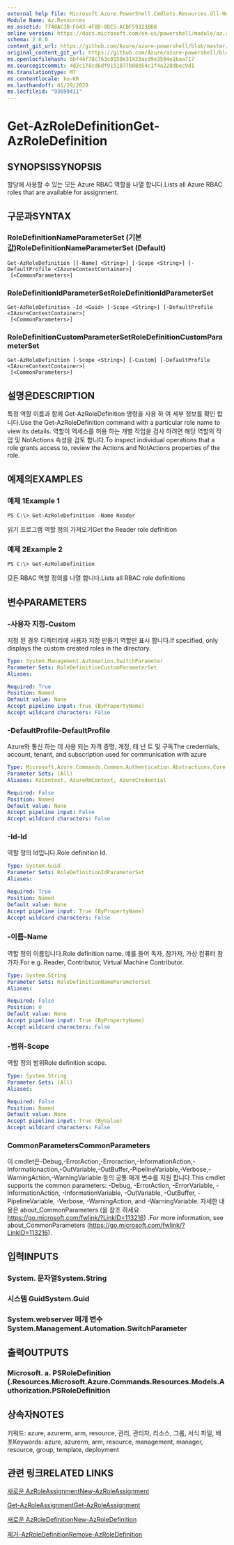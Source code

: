 ```yaml
---
external help file: Microsoft.Azure.PowerShell.Cmdlets.Resources.dll-Help.xml
Module Name: Az.Resources
ms.assetid: 7740AC3B-F643-4F8D-8DC5-ACBF59323BD8
online version: https://docs.microsoft.com/en-us/powershell/module/az.resources/get-azroledefinition
schema: 2.0.0
content_git_url: https://github.com/Azure/azure-powershell/blob/master/src/Resources/Resources/help/Get-AzRoleDefinition.md
original_content_git_url: https://github.com/Azure/azure-powershell/blob/master/src/Resources/Resources/help/Get-AzRoleDefinition.md
ms.openlocfilehash: 6bf44f78c763c0150e31423acd9e3594e1baa717
ms.sourcegitcommit: 4d2c178cd6df9151877b08d54c1f4a228dbec9d1
ms.translationtype: MT
ms.contentlocale: ko-KR
ms.lasthandoff: 01/29/2020
ms.locfileid: "93699411"
---
```

# <span data-ttu-id="dbe5d-101">Get-AzRoleDefinition</span><span class="sxs-lookup"><span data-stu-id="dbe5d-101">Get-AzRoleDefinition</span></span>

## <span data-ttu-id="dbe5d-102">SYNOPSIS</span><span class="sxs-lookup"><span data-stu-id="dbe5d-102">SYNOPSIS</span></span>
<span data-ttu-id="dbe5d-103">할당에 사용할 수 있는 모든 Azure RBAC 역할을 나열 합니다.</span><span class="sxs-lookup"><span data-stu-id="dbe5d-103">Lists all Azure RBAC roles that are available for assignment.</span></span>

## <span data-ttu-id="dbe5d-104">구문과</span><span class="sxs-lookup"><span data-stu-id="dbe5d-104">SYNTAX</span></span>

### <span data-ttu-id="dbe5d-105">RoleDefinitionNameParameterSet (기본값)</span><span class="sxs-lookup"><span data-stu-id="dbe5d-105">RoleDefinitionNameParameterSet (Default)</span></span>
```
Get-AzRoleDefinition [[-Name] <String>] [-Scope <String>] [-DefaultProfile <IAzureContextContainer>]
 [<CommonParameters>]
```

### <span data-ttu-id="dbe5d-106">RoleDefinitionIdParameterSet</span><span class="sxs-lookup"><span data-stu-id="dbe5d-106">RoleDefinitionIdParameterSet</span></span>
```
Get-AzRoleDefinition -Id <Guid> [-Scope <String>] [-DefaultProfile <IAzureContextContainer>]
 [<CommonParameters>]
```

### <span data-ttu-id="dbe5d-107">RoleDefinitionCustomParameterSet</span><span class="sxs-lookup"><span data-stu-id="dbe5d-107">RoleDefinitionCustomParameterSet</span></span>
```
Get-AzRoleDefinition [-Scope <String>] [-Custom] [-DefaultProfile <IAzureContextContainer>]
 [<CommonParameters>]
```

## <span data-ttu-id="dbe5d-108">설명은</span><span class="sxs-lookup"><span data-stu-id="dbe5d-108">DESCRIPTION</span></span>
<span data-ttu-id="dbe5d-109">특정 역할 이름과 함께 Get-AzRoleDefinition 명령을 사용 하 여 세부 정보를 확인 합니다.</span><span class="sxs-lookup"><span data-stu-id="dbe5d-109">Use the Get-AzRoleDefinition command with a particular role name to view its details.</span></span>
<span data-ttu-id="dbe5d-110">역할이 액세스를 허용 하는 개별 작업을 검사 하려면 해당 역할의 작업 및 NotActions 속성을 검토 합니다.</span><span class="sxs-lookup"><span data-stu-id="dbe5d-110">To inspect individual operations that a role grants access to, review the Actions and NotActions properties of the role.</span></span>

## <span data-ttu-id="dbe5d-111">예제의</span><span class="sxs-lookup"><span data-stu-id="dbe5d-111">EXAMPLES</span></span>

### <span data-ttu-id="dbe5d-112">예제 1</span><span class="sxs-lookup"><span data-stu-id="dbe5d-112">Example 1</span></span>
```
PS C:\> Get-AzRoleDefinition -Name Reader
```

<span data-ttu-id="dbe5d-113">읽기 프로그램 역할 정의 가져오기</span><span class="sxs-lookup"><span data-stu-id="dbe5d-113">Get the Reader role definition</span></span>

### <span data-ttu-id="dbe5d-114">예제 2</span><span class="sxs-lookup"><span data-stu-id="dbe5d-114">Example 2</span></span>
```
PS C:\> Get-AzRoleDefinition
```

<span data-ttu-id="dbe5d-115">모든 RBAC 역할 정의를 나열 합니다.</span><span class="sxs-lookup"><span data-stu-id="dbe5d-115">Lists all RBAC role definitions</span></span>

## <span data-ttu-id="dbe5d-116">변수</span><span class="sxs-lookup"><span data-stu-id="dbe5d-116">PARAMETERS</span></span>

### <span data-ttu-id="dbe5d-117">-사용자 지정</span><span class="sxs-lookup"><span data-stu-id="dbe5d-117">-Custom</span></span>
<span data-ttu-id="dbe5d-118">지정 된 경우 디렉터리에 사용자 지정 만들기 역할만 표시 합니다.</span><span class="sxs-lookup"><span data-stu-id="dbe5d-118">If specified, only displays the custom created roles in the directory.</span></span>

```yaml
Type: System.Management.Automation.SwitchParameter
Parameter Sets: RoleDefinitionCustomParameterSet
Aliases:

Required: True
Position: Named
Default value: None
Accept pipeline input: True (ByPropertyName)
Accept wildcard characters: False
```

### <span data-ttu-id="dbe5d-119">-DefaultProfile</span><span class="sxs-lookup"><span data-stu-id="dbe5d-119">-DefaultProfile</span></span>
<span data-ttu-id="dbe5d-120">Azure와 통신 하는 데 사용 되는 자격 증명, 계정, 테 넌 트 및 구독</span><span class="sxs-lookup"><span data-stu-id="dbe5d-120">The credentials, account, tenant, and subscription used for communication with azure</span></span>

```yaml
Type: Microsoft.Azure.Commands.Common.Authentication.Abstractions.Core.IAzureContextContainer
Parameter Sets: (All)
Aliases: AzContext, AzureRmContext, AzureCredential

Required: False
Position: Named
Default value: None
Accept pipeline input: False
Accept wildcard characters: False
```

### <span data-ttu-id="dbe5d-121">-Id</span><span class="sxs-lookup"><span data-stu-id="dbe5d-121">-Id</span></span>
<span data-ttu-id="dbe5d-122">역할 정의 Id입니다.</span><span class="sxs-lookup"><span data-stu-id="dbe5d-122">Role definition Id.</span></span>

```yaml
Type: System.Guid
Parameter Sets: RoleDefinitionIdParameterSet
Aliases:

Required: True
Position: Named
Default value: None
Accept pipeline input: True (ByPropertyName)
Accept wildcard characters: False
```

### <span data-ttu-id="dbe5d-123">-이름</span><span class="sxs-lookup"><span data-stu-id="dbe5d-123">-Name</span></span>
<span data-ttu-id="dbe5d-124">역할 정의 이름입니다.</span><span class="sxs-lookup"><span data-stu-id="dbe5d-124">Role definition name.</span></span>
<span data-ttu-id="dbe5d-125">예를 들어 독자, 참가자, 가상 컴퓨터 참가자.</span><span class="sxs-lookup"><span data-stu-id="dbe5d-125">For e.g. Reader, Contributor, Virtual Machine Contributor.</span></span>

```yaml
Type: System.String
Parameter Sets: RoleDefinitionNameParameterSet
Aliases:

Required: False
Position: 0
Default value: None
Accept pipeline input: True (ByPropertyName)
Accept wildcard characters: False
```

### <span data-ttu-id="dbe5d-126">-범위</span><span class="sxs-lookup"><span data-stu-id="dbe5d-126">-Scope</span></span>
<span data-ttu-id="dbe5d-127">역할 정의 범위</span><span class="sxs-lookup"><span data-stu-id="dbe5d-127">Role definition scope.</span></span>

```yaml
Type: System.String
Parameter Sets: (All)
Aliases:

Required: False
Position: Named
Default value: None
Accept pipeline input: True (ByValue)
Accept wildcard characters: False
```

### <span data-ttu-id="dbe5d-128">CommonParameters</span><span class="sxs-lookup"><span data-stu-id="dbe5d-128">CommonParameters</span></span>
<span data-ttu-id="dbe5d-129">이 cmdlet은-Debug,-ErrorAction,-Erroraction,-InformationAction,-Informationaction,-OutVariable,-OutBuffer,-PipelineVariable,-Verbose,-WarningAction,-WarningVariable 등의 공통 매개 변수를 지원 합니다.</span><span class="sxs-lookup"><span data-stu-id="dbe5d-129">This cmdlet supports the common parameters: -Debug, -ErrorAction, -ErrorVariable, -InformationAction, -InformationVariable, -OutVariable, -OutBuffer, -PipelineVariable, -Verbose, -WarningAction, and -WarningVariable.</span></span> <span data-ttu-id="dbe5d-130">자세한 내용은 about_CommonParameters (을 참조 하세요 https://go.microsoft.com/fwlink/?LinkID=113216) .</span><span class="sxs-lookup"><span data-stu-id="dbe5d-130">For more information, see about_CommonParameters (https://go.microsoft.com/fwlink/?LinkID=113216).</span></span>

## <span data-ttu-id="dbe5d-131">입력</span><span class="sxs-lookup"><span data-stu-id="dbe5d-131">INPUTS</span></span>

### <span data-ttu-id="dbe5d-132">System. 문자열</span><span class="sxs-lookup"><span data-stu-id="dbe5d-132">System.String</span></span>

### <span data-ttu-id="dbe5d-133">시스템 Guid</span><span class="sxs-lookup"><span data-stu-id="dbe5d-133">System.Guid</span></span>

### <span data-ttu-id="dbe5d-134">System.webserver 매개 변수</span><span class="sxs-lookup"><span data-stu-id="dbe5d-134">System.Management.Automation.SwitchParameter</span></span>

## <span data-ttu-id="dbe5d-135">출력</span><span class="sxs-lookup"><span data-stu-id="dbe5d-135">OUTPUTS</span></span>

### <span data-ttu-id="dbe5d-136">Microsoft. a. PSRoleDefinition (.Resources.</span><span class="sxs-lookup"><span data-stu-id="dbe5d-136">Microsoft.Azure.Commands.Resources.Models.Authorization.PSRoleDefinition</span></span>

## <span data-ttu-id="dbe5d-137">상속자</span><span class="sxs-lookup"><span data-stu-id="dbe5d-137">NOTES</span></span>
<span data-ttu-id="dbe5d-138">키워드: azure, azurerm, arm, resource, 관리, 관리자, 리소스, 그룹, 서식 파일, 배포</span><span class="sxs-lookup"><span data-stu-id="dbe5d-138">Keywords: azure, azurerm, arm, resource, management, manager, resource, group, template, deployment</span></span>

## <span data-ttu-id="dbe5d-139">관련 링크</span><span class="sxs-lookup"><span data-stu-id="dbe5d-139">RELATED LINKS</span></span>

[<span data-ttu-id="dbe5d-140">새로운 AzRoleAssignment</span><span class="sxs-lookup"><span data-stu-id="dbe5d-140">New-AzRoleAssignment</span></span>](./New-AzRoleAssignment.md)

[<span data-ttu-id="dbe5d-141">Get-AzRoleAssignment</span><span class="sxs-lookup"><span data-stu-id="dbe5d-141">Get-AzRoleAssignment</span></span>](./Get-AzRoleAssignment.md)

[<span data-ttu-id="dbe5d-142">새로운 AzRoleDefinition</span><span class="sxs-lookup"><span data-stu-id="dbe5d-142">New-AzRoleDefinition</span></span>](./New-AzRoleDefinition.md)

[<span data-ttu-id="dbe5d-143">제거-AzRoleDefinition</span><span class="sxs-lookup"><span data-stu-id="dbe5d-143">Remove-AzRoleDefinition</span></span>](./Remove-AzRoleDefinition.md)

